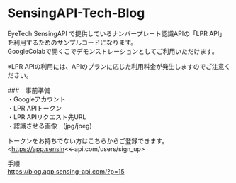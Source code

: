 # SensingAPI-Tech-Blog

EyeTech SensingAPI で提供しているナンバープレート認識APIの「LPR API」を利用するためのサンプルコードになります。<br>
GoogleColabで開くこでデモンストレーションとしてご利用いただけます。

※LPR APIの利用には、APIのプランに応じた利用料金が発生しますのでご注意ください。

###　事前準備<br>
・Googleアカウント<br>
・LPR APIトークン<br>
・LPR APIリクエスト先URL<br>
・認識させる画像　(jpg/jpeg)

トークンをお持ちでない方はこちらからご登録できます。<br>
<https://app.sensin<<-api.com/users/sign_up>

手順<br>
<https://blog.app.sensing-api.com/?p=15>